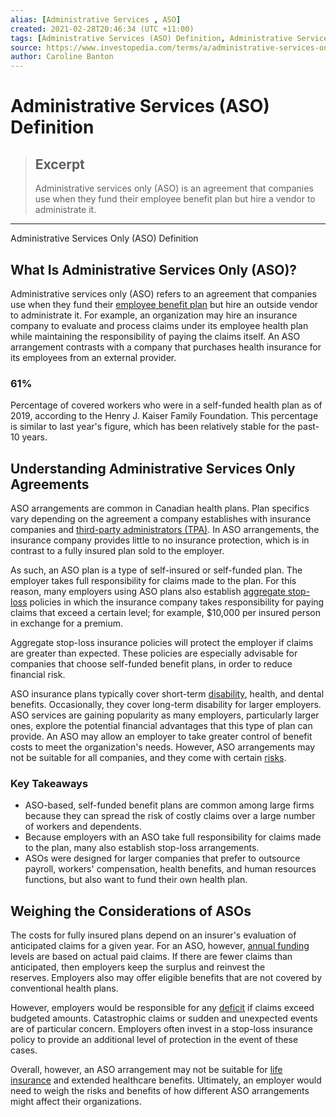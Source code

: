 ```yaml
---
alias: [Administrative Services , ASO]
created: 2021-02-28T20:46:34 (UTC +11:00)
tags: [Administrative Services (ASO) Definition, Administrative Services Only (ASO) Definition]
source: https://www.investopedia.com/terms/a/administrative-services-only.asp
author: Caroline Banton
---
```


# Administrative Services (ASO) Definition

> ## Excerpt
> Administrative services only (ASO) is an agreement that companies use when they fund their employee benefit plan but hire a vendor to administrate it.

---

Administrative Services Only (ASO) Definition
## What Is Administrative Services Only (ASO)?

Administrative services only (ASO) refers to an agreement that companies use when they fund their [employee benefit plan](https://www.investopedia.com/terms/e/employer_sponsored_plan.asp) but hire an outside vendor to administrate it. For example, an organization may hire an insurance company to evaluate and process claims under its employee health plan while maintaining the responsibility of paying the claims itself. An ASO arrangement contrasts with a company that purchases health insurance for its employees from an external provider.

### 61%

Percentage of covered workers who were in a self-funded health plan as of 2019, according to the Henry J. Kaiser Family Foundation. This percentage is similar to last year's figure, which has been relatively stable for the past-10 years.

## Understanding Administrative Services Only Agreements

ASO arrangements are common in Canadian health plans. Plan specifics vary depending on the agreement a company establishes with insurance companies and [third-party administrators (TPA)](https://www.investopedia.com/terms/t/third-party-claims-administrator.asp). In ASO arrangements, the insurance company provides little to no insurance protection, which is in contrast to a fully insured plan sold to the employer.

As such, an ASO plan is a type of self-insured or self-funded plan. The employer takes full responsibility for claims made to the plan. For this reason, many employers using ASO plans also establish [aggregate stop-loss](https://www.investopedia.com/terms/a/aggregate-stop-loss-insurance.asp) policies in which the insurance company takes responsibility for paying claims that exceed a certain level; for example, $10,000 per insured person in exchange for a premium.

Aggregate stop-loss insurance policies will protect the employer if claims are greater than expected. These policies are especially advisable for companies that choose self-funded benefit plans, in order to reduce financial risk.

ASO insurance plans typically cover short-term [disability](https://www.investopedia.com/terms/d/disability-insurance.asp), health, and dental benefits. Occasionally, they cover long-term disability for larger employers. ASO services are gaining popularity as many employers, particularly larger ones, explore the potential financial advantages that this type of plan can provide. An ASO may allow an employer to take greater control of benefit costs to meet the organization's needs. However, ASO arrangements may not be suitable for all companies, and they come with certain [risks](https://www.investopedia.com/terms/r/risk.asp). 

### Key Takeaways

-   ASO-based, self-funded benefit plans are common among large firms because they can spread the risk of costly claims over a large number of workers and dependents.
-   Because employers with an ASO take full responsibility for claims made to the plan, many also establish stop-loss arrangements.
-   ASOs were designed for larger companies that prefer to outsource payroll, workers' compensation, health benefits, and human resources functions, but also want to fund their own health plan. 

## Weighing the Considerations of ASOs

The costs for fully insured plans depend on an insurer's evaluation of anticipated claims for a given year. For an ASO, however, [annual funding](https://www.investopedia.com/articles/personal-finance/092613/pay-attention-your-funds-expense-ratio.asp) levels are based on actual paid claims. If there are fewer claims than anticipated, then employers keep the surplus and reinvest the reserves. Employers also may offer eligible benefits that are not covered by conventional health plans. 

However, employers would be responsible for any [deficit](https://www.investopedia.com/terms/d/deficit.asp) if claims exceed budgeted amounts. Catastrophic claims or sudden and unexpected events are of particular concern. Employers often invest in a stop-loss insurance policy to provide an additional level of protection in the event of these cases.

Overall, however, an ASO arrangement may not be suitable for [life insurance](https://www.investopedia.com/terms/l/lifeinsurance.asp) and extended healthcare benefits. Ultimately, an employer would need to weigh the risks and benefits of how different ASO arrangements might affect their organizations.
